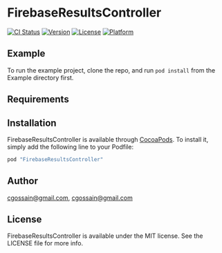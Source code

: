 # FirebaseResultsController

[![CI Status](http://img.shields.io/travis/cgossain@gmail.com/FirebaseResultsController.svg?style=flat)](https://travis-ci.org/cgossain@gmail.com/FirebaseResultsController)
[![Version](https://img.shields.io/cocoapods/v/FirebaseResultsController.svg?style=flat)](http://cocoapods.org/pods/FirebaseResultsController)
[![License](https://img.shields.io/cocoapods/l/FirebaseResultsController.svg?style=flat)](http://cocoapods.org/pods/FirebaseResultsController)
[![Platform](https://img.shields.io/cocoapods/p/FirebaseResultsController.svg?style=flat)](http://cocoapods.org/pods/FirebaseResultsController)

## Example

To run the example project, clone the repo, and run `pod install` from the Example directory first.

## Requirements

## Installation

FirebaseResultsController is available through [CocoaPods](http://cocoapods.org). To install
it, simply add the following line to your Podfile:

```ruby
pod "FirebaseResultsController"
```

## Author

cgossain@gmail.com, cgossain@gmail.com

## License

FirebaseResultsController is available under the MIT license. See the LICENSE file for more info.
